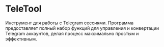 # TeleTool
Инструмент для работы с Telegram сессиями. Программа предоставляет полный набор функций для управления и конвертации Telegram аккаунтов, делая процесс максимально простым и эффективным.
